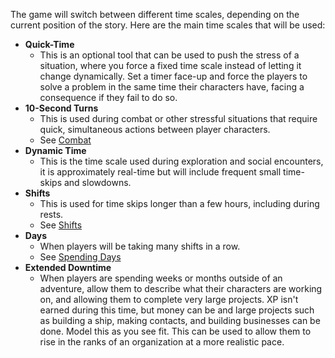 The game will switch between different time scales, depending on the current position of the story. Here are the main time scales that will be used:
- **Quick-Time**
	- This is an optional tool that can be used to push the stress of a situation, where you force a fixed time scale instead of letting it change dynamically. Set a timer face-up and force the players to solve a problem in the same time their characters have, facing a consequence if they fail to do so.
- **10-Second Turns**
	- This is used during combat or other stressful situations that require quick, simultaneous actions between player characters.
	- See [Combat](../Rules/Combat.md)
- **Dynamic Time**
	- This is the time scale used during exploration and social encounters, it is approximately real-time but will include frequent small time-skips and slowdowns.
- **Shifts**
	- This is used for time skips longer than a few hours, including during rests.
	- See [Shifts](../Rules/Downtime.md#Shifts)
- **Days**
	- When players will be taking many shifts in a row.
	- See [Spending Days](../Rules/Downtime.md#Spending%20Days)
- **Extended Downtime**
	- When players are spending weeks or months outside of an adventure, allow them to describe what their characters are working on, and allowing them to complete very large projects. XP isn't earned during this time, but money can be and large projects such as building a ship, making contacts, and building businesses can be done. Model this as you see fit. This can be used to allow them to rise in the ranks of an organization at a more realistic pace.